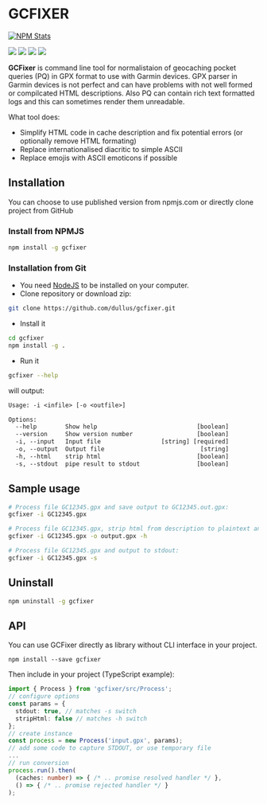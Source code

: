 # GCFIXER

[![NPM Stats](https://nodei.co/npm/gcfixer.png)](https://npmjs.org/package/gcfixer/)

![](https://img.shields.io/badge/version-0.9.0-red)
![](https://img.shields.io/badge/languages-TypeScript-blue)
![](https://img.shields.io/badge/node-%3E%3D10.0.0-brightgreen)
![](https://img.shields.io/badge/npm-%3E%3D6.0.0-brightgreen)

__GCFixer__ is command line tool for normalistaion of geocaching pocket queries (PQ) in GPX format to use with Garmin devices.
GPX parser in Garmin devices is not perfect and can have problems with not well formed or compilcated HTML descriptions. 
Also PQ can contain rich text formatted logs and this can sometimes render them unreadable.

What tool does:
 - Simplify HTML code in cache description and fix potential errors (or optionally remove HTML formating)
 - Replace internationalised diacritic to simple ASCII
 - Replace emojis with ASCII emoticons if possible


## Installation

You can choose to use published version from npmjs.com or directly clone project from GitHub

### Install from NPMJS
```sh
npm install -g gcfixer
```

### Installation from Git
 - You need [NodeJS](https://nodejs.org/) to be installed on your computer.
 - Clone repository or download zip:
  ```sh
  git clone https://github.com/dullus/gcfixer.git
  ```
 - Install it
  ```sh
  cd gcfixer
  npm install -g .
  ```
 - Run it
  ```sh
  gcfixer --help
  ```
  will output:
  ```txt
  Usage: -i <infile> [-o <outfile>]

  Options:
    --help        Show help                            [boolean]
    --version     Show version number                  [boolean]
    -i, --input   Input file                 [string] [required]
    -o, --output  Output file                           [string]
    -h, --html    strip html                           [boolean]
    -s, --stdout  pipe result to stdout                [boolean]
  ```

## Sample usage

```sh
# Process file GC12345.gpx and save output to GC12345.out.gpx:
gcfixer -i GC12345.gpx

# Process file GC12345.gpx, strip html from description to plaintext and save output to output.gpx:
gcfixer -i GC12345.gpx -o output.gpx -h

# Process file GC12345.gpx and output to stdout:
gcfixer -i GC12345.gpx -s
```

## Uninstall
```sh
npm uninstall -g gcfixer
```

## API

You can use GCFixer directly as library without CLI interface in your project.

```ssh
npm install --save gcfixer
```

Then include in your project (TypeScript example):

```ts
import { Process } from 'gcfixer/src/Process';
// configure options
const params = {
  stdout: true, // matches -s switch
  stripHtml: false // matches -h switch
};
// create instance
const process = new Process('input.gpx', params);
// add some code to capture STDOUT, or use temporary file
...
// run conversion
process.run().then(
  (caches: number) => { /* .. promise resolved handler */ },
  () => { /* .. promise rejected handler */ }
);
```


